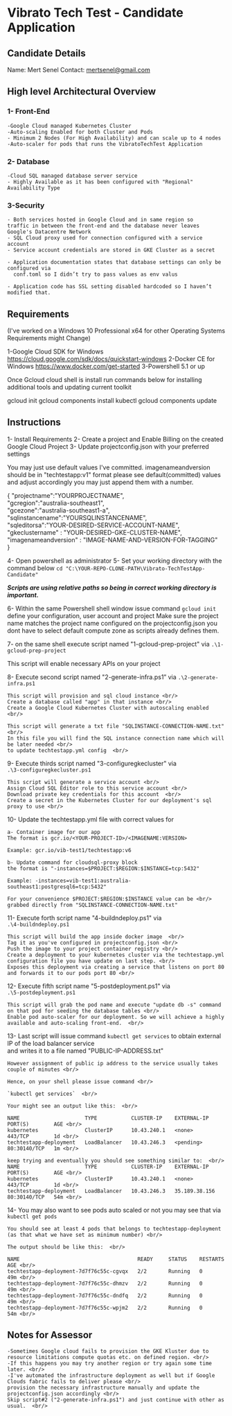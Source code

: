 # Vibrato Tech Test - Candidate Application

## Candidate Details
Name: Mert Senel
Contact: mertsenel@gmail.com

## High level Architectural Overview

### 1- Front-End  <br/>
	-Google Cloud managed Kubernetes Cluster
	-Auto-scaling Enabled for both Cluster and Pods 
	- Minimum 2 Nodes (For High Availability) and can scale up to 4 nodes 
	-Auto-scaler for pods that runs the VibratoTechTest Application
	
### 2- Database <br/>
	-Cloud SQL managed database server service
	- Highly Available as it has been configured with "Regional" Availability Type

### 3-Security<br/>
	- Both services hosted in Google Cloud and in same region so  
	traffic in between the front-end and the database never leaves Google's Datacentre Network
	- SQL Cloud proxy used for connection configured with a service account 
	- Service account credentials are stored in GKE Cluster as a secret 
	
	- Application documentation states that database settings can only be configured via 
	  conf.toml so I didn’t try to pass values as env valus  
	  
	- Application code has SSL setting disabled hardcoded so I haven’t modified that. 
	
## Requirements
(I've worked on a Windows 10 Professional x64 for other Operating Systems Requirements might Change)

1-Google Cloud SDK for Windows https://cloud.google.com/sdk/docs/quickstart-windows 
2-Docker CE for Windows https://www.docker.com/get-started 
3-Powershell 5.1 or up

Once Gcloud cloud shell is install run commands below for installing additional tools and updating current toolkit

gcloud init
gcloud components install kubectl
gcloud components update



## Instructions
1- Install Requirements 
2- Create a project and Enable Billing on the created Google Cloud Project 
3- Update projectconfig.json with your preferred settings 

You may just use default values I've committed. 
imagenameandversion should be in "techtestapp:v1" format
please see default(committed) values and adjust accordingly 
you may just append them with a number. 

{
"projectname":"YOURPROJECTNAME",  <br/>
"gcregion":"australia-southeast1", <br/>
"gcezone":"australia-southeast1-a", <br/>
"sqlinstancename":"YOURSQLINSTANCENAME", <br/>
"sqleditorsa":"YOUR-DESIRED-SERVICE-ACCOUNT-NAME", <br/>
"gkeclustername" : "YOUR-DESIRED-GKE-CLUSTER-NAME", <br/>
"imagenameandversion" : "IMAGE-NAME-AND-VERSION-FOR-TAGGING"  <br/>
}


4- Open powershell as administrator 
5- Set your working directory with the command below 
`cd "C:\YOUR-REPO-CLONE-PATH\Vibrato-TechTestApp-Candidate"` 

***Scripts are using relative paths so being in correct working directory is important.***

6-  Within the same Powershell shell window issue command `gcloud init` 
	define your configuration, user account and project
	Make sure the project name matches the project name configured on the projectconfig.json
	you dont have to select default compute zone as scripts already defines them. 
	
7- on the same shell execute script named "1-gcloud-prep-project" via
`.\1-gcloud-prep-project` 

This script will enable necessary APIs on your project 

8- Execute second script named "2-generate-infra.ps1” via 
		`.\2-generate-infra.ps1` 
		
	This script will provision and sql cloud instance <br/>
	Create a database called "app" in that instance <br/>
	Create a Google Cloud Kubernetes Cluster with autoscaling enabled <br/>
	
	This script will generate a txt file "SQLINSTANCE-CONNECTION-NAME.txt" <br/>
	In this file you will find the SQL instance connection name which will be later needed <br/>
	to update techtestapp.yml config  <br/>
	
9-  Execute thirds script named "3-configuregkecluster"  via <br/>
		`.\3-configuregkecluster.ps1`<br/>
		
	This script will generate a service account <br/>
	Assign Cloud SQL Editor role to this service account <br/>
	Download private key credentials for this account  <br/>
	Create a secret in the Kubernetes Cluster for our deployment's sql proxy to use <br/>

10- Update the techtestapp.yml file with correct values for 
	
	a- Container image for our app  
	The format is gcr.io/<YOUR-PROJECT-ID>/<IMAGENAME:VERSION> 

	Example: gcr.io/vib-test1/techtestapp:v6 

	b- Update command for cloudsql-proxy block 
	the format is "-instances=$PROJECT:$REGION:$INSTANCE=tcp:5432" 
	
	Example: -instances=vib-test1:australia-southeast1:postgresql6=tcp:5432" 

	For your convenience $PROJECT:$REGION:$INSTANCE value can be <br/>
	grabbed directly from "SQLINSTANCE-CONNECTION-NAME.txt" 
	
11- Execute forth script name "4-buildndeploy.ps1" via  <br/>
	`.\4-buildndeploy.ps1` <br/>
	
	This script will build the app inside docker image  <br/>
	Tag it as you've configured in projectconfig.json <br/>
	Push the image to your project container registry <br/>
	Create a deployment to your kubernetes cluster via the techtestapp.yml configuration file you have update on last step. <br/>
	Exposes this deployment via creating a service that listens on port 80 and forwards it to our pods port 80 <br/>
	
12- Execute fifth script name "5-postdeployment.ps1" via <br/>
	`.\5-postdeployment.ps1` <br/>
	
	This script will grab the pod name and execute "update db -s" command on that pod for seeding the database tables <br/>
	Enable pod auto-scaler for our deployment. So we will achieve a highly available and auto-scaling front-end.  <br/>
	
	
13- Last script will issue command `kubectl get services` to obtain external IP of the load balancer service <br/>
	and writes it to a file named "PUBLIC-IP-ADDRESS.txt"  <br/>
	
	However assignment of public ip address to the service usually takes couple of minutes <br/>
	
	Hence, on your shell please issue command <br/>
	
	`kubectl get services`  <br/>
	
	Your might see an output like this:  <br/>
	
	NAME                     TYPE           CLUSTER-IP    EXTERNAL-IP   PORT(S)        AGE <br/>
	kubernetes               ClusterIP      10.43.240.1   <none>        443/TCP        1d <br/>
	techtestapp-deployment   LoadBalancer   10.43.246.3   <pending>     80:30140/TCP   1m <br/>
	
	keep trying and eventually you should see something similar to:  <br/>
	NAME                     TYPE           CLUSTER-IP    EXTERNAL-IP     PORT(S)        AGE <br/>
	kubernetes               ClusterIP      10.43.240.1   <none>          443/TCP        1d <br/>
	techtestapp-deployment   LoadBalancer   10.43.246.3   35.189.38.156   80:30140/TCP   54m <br/>
	
	
14- You may also want to see pods auto scaled or not  you may see that via  <br/>
	`kubectl get pods`  <br/>
	
	You should see at least 4 pods that belongs to techtestapp-deployment (as that what we have set as minimum number) <br/>
	
	The output should be like this:  <br/>
	
	NAME                                      READY     STATUS    RESTARTS   AGE <br/>
	techtestapp-deployment-7d7f76c55c-cgvqx   2/2       Running   0          49m <br/>
	techtestapp-deployment-7d7f76c55c-dhmzv   2/2       Running   0          49m <br/>
	techtestapp-deployment-7d7f76c55c-dndfq   2/2       Running   0          49m <br/>
	techtestapp-deployment-7d7f76c55c-wpjm2   2/2       Running   0          54m <br/>
	
	
	

## Notes for Assessor
	-Sometimes Google cloud fails to provision the GKE Kluster due to resource limitations compute quotas etc. on defined region. <br/> 
	-If this happens you may try another region or try again some time later. <br/>
	-I've automated the infrastructure deployment as well but if Google Clouds fabric fails to deliver please <br/>
	provision the necessary infrastructure manually and update the projectconfig.json accordingly <br/>
	Skip script#2 ("2-generate-infra.ps1") and just continue with other as usual.  <br/>
	











